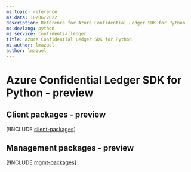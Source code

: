 ```yaml
---
ms.topic: reference
ms.data: 10/06/2022
description: Reference for Azure Confidential Ledger SDK for Python
ms.devlang: python
ms.service: confidentialledger
title: Azure Confidential Ledger SDK for Python
ms.author: lmazuel
author: lmazuel
---
```

# Azure Confidential Ledger SDK for Python - preview

## Client packages - preview
[!INCLUDE [client-packages](confidential-ledger-client-index.md)]
## Management packages - preview
[!INCLUDE [mgmt-packages](confidential-ledger-mgmt-index.md)]